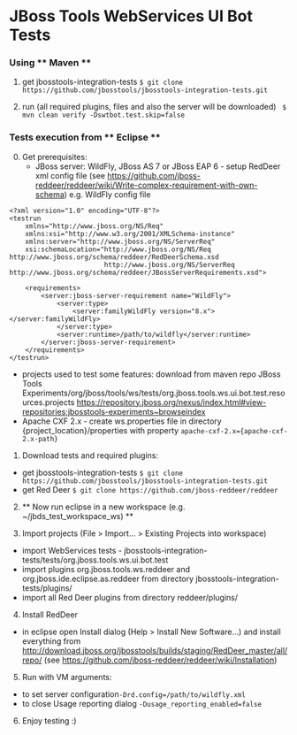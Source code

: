 # JBoss Tools WebServices UI Bot Tests
### Using ** Maven **

 1. get jbosstools-integration-tests  ``` $ git clone https://github.com/jbosstools/jbosstools-integration-tests.git ```

 2. run (all required plugins, files and also the server will be downloaded) ``` $ mvn clean verify -Dswtbot.test.skip=false```


### Tests execution from ** Eclipse **


0. Get prerequisites:
   - JBoss server: WildFly, JBoss AS 7 or JBoss EAP 6 - setup RedDeer xml config file (see https://github.com/jboss-reddeer/reddeer/wiki/Write-complex-requirement-with-own-schema) e.g. WildFly config file
```
<?xml version="1.0" encoding="UTF-8"?>
<testrun 
	xmlns="http://www.jboss.org/NS/Req" 
	xmlns:xsi="http://www.w3.org/2001/XMLSchema-instance"
	xmlns:server="http://www.jboss.org/NS/ServerReq"
	xsi:schemaLocation="http://www.jboss.org/NS/Req http://www.jboss.org/schema/reddeer/RedDeerSchema.xsd 
						http://www.jboss.org/NS/ServerReq http://www.jboss.org/schema/reddeer/JBossServerRequirements.xsd">

	<requirements>
		<server:jboss-server-requirement name="WildFly">
			<server:type>
				<server:familyWildFly version="8.x"></server:familyWildFly>
			</server:type>
			<server:runtime>/path/to/wildfly</server:runtime>
		</server:jboss-server-requirement>
	</requirements>
</testrun>
```

 - projects used to test some features: download from maven repo
   JBoss Tools Experiments/org/jboss/tools/ws/tests/org.jboss.tools.ws.ui.bot.test.resources.projects
   https://repository.jboss.org/nexus/index.html#view-repositories;jbosstools-experiments~browseindex
 - Apache CXF 2.x - create ws.properties file in directory {project_location}/properties with property ``` apache-cxf-2.x={apache-cxf-2.x-path} ```

1. Download tests and required plugins:
 - get jbosstools-integration-tests ``` $ git clone https://github.com/jbosstools/jbosstools-integration-tests.git ```
 - get Red Deer ``` $ git clone https://github.com/jboss-reddeer/reddeer ```

2. ** Now run eclipse in a new workspace (e.g. ~/jbds_test_workspace_ws) **

3. Import projects (File > Import... > Existing Projects into workspace)
 - import WebServices tests - jbosstools-integration-tests/tests/org.jboss.tools.ws.ui.bot.test
 - import plugins org.jboss.tools.ws.reddeer and org.jboss.ide.eclipse.as.reddeer
   from directory jbosstools-integration-tests/plugins/
 - import all Red Deer plugins from directory reddeer/plugins/
 

4. Install RedDeer
 - in eclipse open Install dialog (Help > Install New Software...) and install everything from
   http://download.jboss.org/jbosstools/builds/staging/RedDeer_master/all/repo/
   (see https://github.com/jboss-reddeer/reddeer/wiki/Installation)

5. Run with VM arguments:
 - to set server configuration```-Drd.config=/path/to/wildfly.xml```
 - to close Usage reporting dialog ```-Dusage_reporting_enabled=false```

6. Enjoy testing :)
